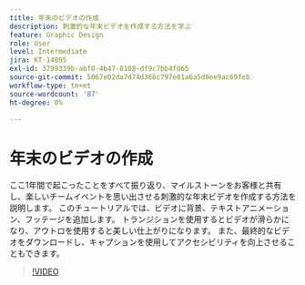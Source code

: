 ```yaml
---
title: 年末のビデオの作成
description: 刺激的な年末ビデオを作成する方法を学ぶ
feature: Graphic Design
role: User
level: Intermediate
jira: KT-14895
exl-id: 3799339b-abf0-4b47-8108-df9c7bb4f065
source-git-commit: 5067e02da7d74d366c797e81a6a5d0ee9ac69feb
workflow-type: tm+mt
source-wordcount: '87'
ht-degree: 0%

---
```


# 年末のビデオの作成

ここ1年間で起こったことをすべて振り返り、マイルストーンをお客様と共有し、楽しいチームイベントを思い出させる刺激的な年末ビデオを作成する方法を説明します。 このチュートリアルでは、ビデオに背景、テキストアニメーション、フッテージを追加します。 トランジションを使用するとビデオが滑らかになり、アウトロを使用すると美しい仕上がりになります。 また、最終的なビデオをダウンロードし、キャプションを使用してアクセシビリティを向上させることもできます。

>[!VIDEO](https://video.tv.adobe.com/v/3427121?quality=12&learn=on&hidetitle=true)
